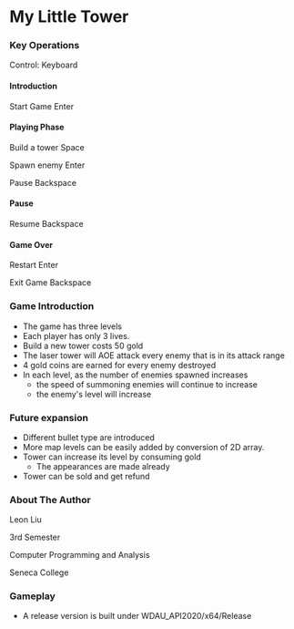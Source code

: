 # My Little Tower

 

### **Key Operations**

Control: Keyboard

 

#### Introduction

Start Game        Enter

 

#### Playing Phase

Build a tower     Space

Spawn enemy       Enter

Pause             Backspace

 

#### Pause

Resume            Backspace

 

#### Game Over

Restart           Enter

Exit Game         Backspace

 

 

### **Game Introduction**



- The game has three levels
- Each player has only 3 lives. 
- Build a new tower costs 50 gold
- The laser tower will AOE attack every enemy that is in its attack range
- 4 gold coins are earned for every enemy destroyed
- In each level, as the number of enemies spawned increases
  - the speed of summoning enemies will continue to increase
  - the enemy's level will increase

 

 

### Future expansion



- Different bullet type are introduced
- More map levels can be easily added by conversion of 2D array.
- Tower can increase its level by consuming gold
  - The appearances are made already
- Tower can be sold and get refund



### About The Author



Leon Liu

3rd Semester

Computer Programming and Analysis

Seneca College



### Gameplay



- A release version is built under WDAU_API2020/x64/Release
